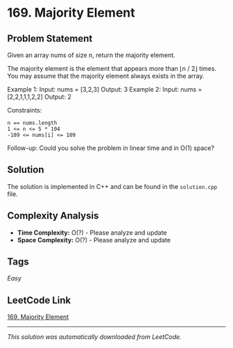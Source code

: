 # 169. Majority Element

## Problem Statement

Given an array nums of size n, return the majority element.

The majority element is the element that appears more than &lfloor;n / 2&rfloor; times. You may assume that the majority element always exists in the array.

Example 1:
Input: nums = [3,2,3]
Output: 3
Example 2:
Input: nums = [2,2,1,1,1,2,2]
Output: 2

Constraints:

	n == nums.length
	1 <= n <= 5 * 104
	-109 <= nums[i] <= 109

Follow-up: Could you solve the problem in linear time and in O(1) space?

## Solution

The solution is implemented in C++ and can be found in the `solution.cpp` file.

## Complexity Analysis

- **Time Complexity:** O(?) - Please analyze and update
- **Space Complexity:** O(?) - Please analyze and update

## Tags

*Easy*

## LeetCode Link

[169. Majority Element](https://leetcode.com/problems/majority-element/)

---

*This solution was automatically downloaded from LeetCode.*

